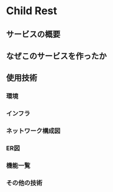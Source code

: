 # Child Rest

## サービスの概要

## なぜこのサービスを作ったか

## 使用技術

### 環境

### インフラ

### ネットワーク構成図

### ER図

### 機能一覧

### その他の技術
